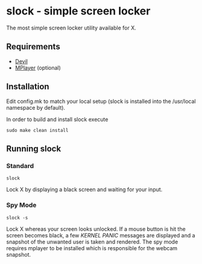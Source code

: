 slock - simple screen locker
============================

The most simple screen locker utility available for X.


Requirements
------------

* [Devil](http://openil.sourceforge.net/)
* [MPlayer](http://www.mplayerhq.hu) (optional)

Installation
------------

Edit config.mk to match your local setup (slock is installed into the /usr/local namespace by default).

In order to build and install slock execute

```sudo make clean install```

Running slock
-------------

<h3>Standard</h3>

`slock`

Lock X by displaying a black screen and waiting for your input.

<h3>Spy Mode</h3>

`slock -s`

Lock X whereas your screen looks unlocked. If a mouse button is hit the screen becomes black, a few _KERNEL PANIC_ messages are displayed and a snapshot of the unwanted user is taken and rendered. The spy mode requires mplayer to be installed which is responsible for the webcam snapshot.